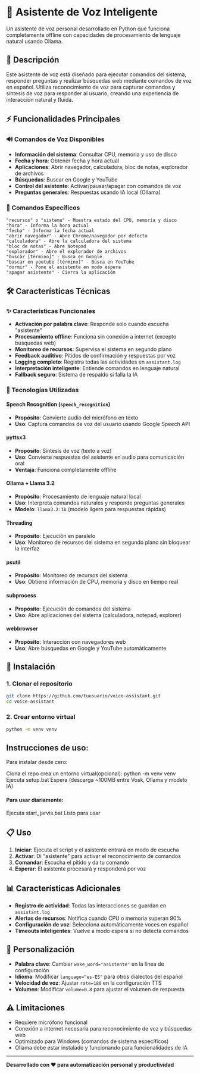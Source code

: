 # 🎤 Asistente de Voz Inteligente

Un asistente de voz personal desarrollado en Python que funciona completamente offline con capacidades de procesamiento de lenguaje natural usando Ollama.

## 📝 Descripción

Este asistente de voz está diseñado para ejecutar comandos del sistema, responder preguntas y realizar búsquedas web mediante comandos de voz en español. Utiliza reconocimiento de voz para capturar comandos y síntesis de voz para responder al usuario, creando una experiencia de interacción natural y fluida.

## ⚡ Funcionalidades Principales

### 🔊 Comandos de Voz Disponibles
- **Información del sistema**: Consultar CPU, memoria y uso de disco
- **Fecha y hora**: Obtener fecha y hora actual
- **Aplicaciones**: Abrir navegador, calculadora, bloc de notas, explorador de archivos
- **Búsquedas**: Buscar en Google y YouTube
- **Control del asistente**: Activar/pausar/apagar con comandos de voz
- **Preguntas generales**: Respuestas usando IA local (Ollama)

### 🎯 Comandos Específicos
```
"recursos" o "sistema" - Muestra estado del CPU, memoria y disco
"hora" - Informa la hora actual
"fecha" - Informa la fecha actual
"abrir navegador" - Abre Chrome/navegador por defecto
"calculadora" - Abre la calculadora del sistema
"bloc de notas" - Abre Notepad
"explorador" - Abre el explorador de archivos
"buscar [término]" - Busca en Google
"buscar en youtube [término]" - Busca en YouTube
"dormir" - Pone el asistente en modo espera
"apagar asistente" - Cierra la aplicación
```

## 🛠️ Características Técnicas

### ✨ Características Funcionales
- **Activación por palabra clave**: Responde solo cuando escucha "asistente"
- **Procesamiento offline**: Funciona sin conexión a internet (excepto búsquedas web)
- **Monitoreo de recursos**: Supervisa el sistema en segundo plano
- **Feedback auditivo**: Pitidos de confirmación y respuestas por voz
- **Logging completo**: Registra todas las actividades en `assistant.log`
- **Interpretación inteligente**: Entiende comandos en lenguaje natural
- **Fallback seguro**: Sistema de respaldo si falla la IA

### 🔧 Tecnologías Utilizadas

#### **Speech Recognition (`speech_recognition`)**
- **Propósito**: Convierte audio del micrófono en texto
- **Uso**: Captura comandos de voz del usuario usando Google Speech API

#### **pyttsx3**
- **Propósito**: Síntesis de voz (texto a voz)
- **Uso**: Convierte respuestas del asistente en audio para comunicación oral
- **Ventaja**: Funciona completamente offline

#### **Ollama + Llama 3.2**
- **Propósito**: Procesamiento de lenguaje natural local
- **Uso**: Interpreta comandos naturales y responde preguntas generales
- **Modelo**: `llama3.2:1b` (modelo ligero para respuestas rápidas)

#### **Threading**
- **Propósito**: Ejecución en paralelo
- **Uso**: Monitoreo de recursos del sistema en segundo plano sin bloquear la interfaz

#### **psutil**
- **Propósito**: Monitoreo de recursos del sistema
- **Uso**: Obtiene información de CPU, memoria y disco en tiempo real

#### **subprocess**
- **Propósito**: Ejecución de comandos del sistema
- **Uso**: Abre aplicaciones del sistema (calculadora, notepad, explorer)

#### **webbrowser**
- **Propósito**: Interacción con navegadores web
- **Uso**: Abre búsquedas en Google y YouTube automáticamente

## 🚀 Instalación

### 1. Clonar el repositorio
```bash
git clone https://github.com/tuusuario/voice-assistant.git
cd voice-assistant
```

### 2. Crear entorno virtual
```bash
python -m venv venv
```

## Instrucciones de uso:
Para instalar desde cero:

Clona el repo
crea un entorno virtual(opcional): python -m venv venv
Ejecuta setup.bat
Espera (descarga ~100MB entre Vosk, Ollama y modelo IA)

#### Para usar diariamente:

Ejecuta start_jarvis.bat
Listo para usar

## 📋 Uso

1. **Iniciar**: Ejecuta el script y el asistente entrará en modo de escucha
2. **Activar**: Di "asistente" para activar el reconocimiento de comandos
3. **Comandar**: Escucha el pitido y da tu comando
4. **Esperar**: El asistente procesará y responderá por voz

## 📊 Características Adicionales

- **Registro de actividad**: Todas las interacciones se guardan en `assistant.log`
- **Alertas de recursos**: Notifica cuando CPU o memoria superan 90%
- **Configuración de voz**: Selecciona automáticamente voces en español
- **Timeouts inteligentes**: Vuelve a modo espera si no detecta comandos

## 🔧 Personalización

- **Palabra clave**: Cambiar `wake_word="asistente"` en la línea de configuración
- **Idioma**: Modificar `language="es-ES"` para otros dialectos del español
- **Velocidad de voz**: Ajustar `rate=180` en la configuración TTS
- **Volumen**: Modificar `volume=0.8` para ajustar el volumen de respuesta

## ⚠️ Limitaciones

- Requiere micrófono funcional
- Conexión a internet necesaria para reconocimiento de voz y búsquedas web
- Optimizado para Windows (comandos de sistema específicos)
- Ollama debe estar instalado y funcionando para funcionalidades de IA

---
**Desarrollado con ❤️ para automatización personal y productividad**


<!-- # 🎤 Asistente de Voz Local con IA

Un asistente de voz completamente local que funciona offline usando Ollama para interpretación natural y respuestas inteligentes.

## ✨ Funcionalidades

### 🎯 **Activación por Voz**
- Palabra clave personalizable (por defecto: "asistente")
- Funciona en segundo plano
- Monitoreo de recursos automático

### 🤖 **IA Local con Ollama**
- Interpretación natural de comandos
- Respuestas a preguntas generales
- Completamente offline y privado
- Fallback a reglas básicas si falla la IA

### 📊 **Comandos Disponibles**

#### **Información del Sistema:**
- `"recursos"` / `"cómo está mi PC"` → Estado CPU, memoria, disco
- `"hora"` / `"qué hora es"` → Hora actual
- `"fecha"` / `"qué día es"` → Fecha actual

#### **Aplicaciones:**
- `"abrir navegador"` / `"abre internet"` → Chrome/navegador por defecto
- `"calculadora"` / `"quiero hacer cuentas"` → Calculadora de Windows
- `"bloc de notas"` / `"necesito escribir"` → Notepad
- `"explorador"` / `"ver archivos"` → Explorador de archivos

#### **Búsquedas:**
- `"buscar [término] en Google"` → Búsqueda en Google
- `"buscar [término] en YouTube"` → Búsqueda en YouTube
- `"busca información sobre Python"` → Búsqueda automática

#### **Preguntas Generales:**
- `"¿Qué es Python?"` → Respuesta de IA
- `"¿Cuál es la capital de Francia?"` → Respuesta inteligente
- `"Explícame qué es la fotosíntesis"` → Explicación detallada

#### **Control:**
- `"dormir"` / `"descansa"` → Modo de espera
- `"apagar asistente"` / `"salir"` → Cerrar programa

### 🔧 **Funciones Especiales**

#### **Monitoreo de Recursos**
- Revisa CPU, memoria y disco cada 30 segundos
- Alerta automática si los recursos superan el 90%
- Log detallado en `assistant.log`

#### **Respuestas Confirmadas**
- El asistente confirma cada acción realizada
- Feedback vocal de lo que ejecutó
- Mensajes claros en consola con emojis

#### **Manejo de Errores Robusto**
- Continúa funcionando aunque falle la IA
- Fallback a interpretación básica
- Logging completo de errores

## 📋 Dependencias

### **Librerías Python:**
```
SpeechRecognition==3.14.3  # Reconocimiento de voz
pyttsx3==2.99              # Texto a voz offline  
pyaudio==0.2.14            # Acceso al micrófono
psutil==7.0.0              # Monitoreo de recursos
ollama                     # IA local
```

### **Dependencias del Sistema:**
- **Ollama** - Runtime de IA local
- **Modelo llama3.2:1b** - Modelo de lenguaje (1GB)

## 🚀 Instalación

### **Método 1: Script Automático**

#### Windows:
```bash
# Ejecutar install.bat
install.bat
```

#### Linux/Mac:
```bash
# Ejecutar install.sh
chmod +x install.sh
./install.sh
```

### **Método 2: Instalación Manual**

#### **1. Clonar repositorio:**
```bash
git clone <tu-repositorio>
cd asistente-voz-local
```

#### **2. Crear entorno virtual:**
```bash
python -m venv env

# Windows
env\Scripts\activate

# Linux/Mac  
source env/bin/activate
```

#### **3. Instalar dependencias Python:**
```bash
pip install -r requirements.txt
```

#### **4. Instalar Ollama:**

**Windows:**
1. Ve a [ollama.com](https://ollama.com/)
2. Descarga `ollama-windows-amd64.exe`
3. Ejecuta el instalador
4. Reinicia la terminal

**Linux:**
```bash
curl -fsSL https://ollama.com/install.sh | sh
```

**Mac:**
```bash
# Descargar desde https://ollama.com/
# O usando Homebrew:
brew install ollama
```

#### **5. Descargar modelo de IA:**
```bash
ollama pull llama3.2:1b
```

#### **6. Verificar instalación:**
```bash
ollama list  # Debe mostrar llama3.2:1b
```

## ⚙️ Configuración

### **Cambiar Palabra de Activación:**
En `asist_Voz.py`, línea 202:
```python
assistant = VoiceAssistant(
    wake_word="tu_palabra_aqui",  # Ej: "jarvis", "computer"
    language="es-ES"
)
```

### **Cambiar Idioma:**
```python
assistant = VoiceAssistant(
    wake_word="asistente",
    language="en-US"  # Para inglés
)
```

## 🏃‍♂️ Uso

### **1. Ejecutar:**
```bash
python asist_Voz.py
```

### **2. Activar:**
Di tu palabra clave (por defecto: "asistente")

### **3. Comandar:**
Habla normalmente:
- "¿Cómo está mi computadora?"
- "Abre la calculadora"
- "Busca gatos en YouTube"
- "¿Qué es machine learning?"

### **4. Control:**
- **Ctrl+C** para salir manualmente
- Di "apagar asistente" para salir por voz

## 📁 Estructura del Proyecto

```
asistente-voz-local/
├── asist_Voz.py          # Código principal
├── requirements.txt       # Dependencias Python
├── install.bat           # Instalador Windows
├── install.sh            # Instalador Linux/Mac
├── README.md             # Este archivo
├── .env                  # Variables de entorno (crear si es necesario)
├── .gitignore            # Archivos ignorados por Git
└── assistant.log         # Log del asistente (se crea automáticamente)
```

## 🔧 Resolución de Problemas

### **Error: "No module named 'speech_recognition'"**
- Asegúrate de que el entorno virtual esté activado
- Reinstala dependencias: `pip install -r requirements.txt`

### **Error: "Ollama not found"**
- Verifica instalación: `ollama --version`
- Reinstala Ollama desde [ollama.com](https://ollama.com/)
- Reinicia la terminal

### **Error con PyAudio en Windows:**
```bash
pip install pipwin
pipwin install pyaudio
```

### **Modelo no encontrado:**
```bash
ollama pull llama3.2:1b
ollama list  # Verificar que esté descargado
```

### **Problema de micrófono:**
- Verifica permisos de micrófono en Windows
- Prueba con diferentes dispositivos de audio

## 📊 Recursos del Sistema

### **Uso de Memoria:**
- **Programa base:** ~50-100MB
- **Modelo Ollama:** ~1-2GB RAM cuando activo
- **Total estimado:** ~2GB RAM

### **Uso de CPU:**
- **En espera:** <1% CPU
- **Procesando voz:** 5-15% CPU
- **Usando IA:** 20-60% CPU (momentáneo)

### **Almacenamiento:**
- **Código:** ~50KB
- **Dependencias:** ~200MB
- **Ollama + modelo:** ~1.5GB

## 🔒 Privacidad

- ✅ **Completamente offline** después de la instalación
- ✅ **Sin envío de datos** a servidores externos
- ✅ **Procesamiento local** de voz y IA
- ✅ **Logs solo locales** en tu máquina

## 🤝 Contribuir

1. Fork el proyecto
2. Crea una rama: `git checkout -b feature/nueva-funcionalidad`
3. Commit: `git commit -m 'Agregar nueva funcionalidad'`
4. Push: `git push origin feature/nueva-funcionalidad`
5. Crea un Pull Request

## 📝 Licencia

MIT License - Ver archivo LICENSE para detalles

## 📧 Soporte

Si tienes problemas:
1. Revisa la sección de **Resolución de Problemas**
2. Verifica el archivo `assistant.log`
3. Crea un Issue en el repositorio

---

**¿Necesitas ayuda?** Abre un Issue con:
- Sistema operativo
- Versión de Python
- Mensaje de error completo
- Contenido de `assistant.log`

"""
-->
